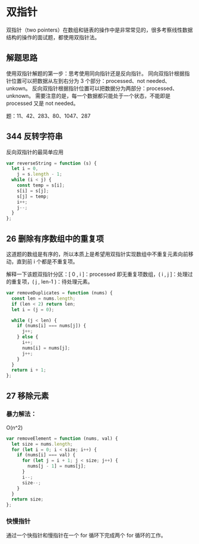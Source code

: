 # 双指针

双指针（two pointers）在数组和链表的操作中是非常常见的，很多考察线性数据结构的操作的面试题，都使用双指针法。

## 解题思路

使用双指针解题的第一步：思考使用同向指针还是反向指针。
同向双指针根据指针位置可以把数据从左到右分为 3 个部分：processed、not needed、unkown。
反向双指针根据指针位置可以把数据分为两部分：processed、unknown。
需要注意的是，每一个数据都只能处于一个状态，不能即是 processed 又是 not needed。

题：11、42、283、80、1047、287

## 344 反转字符串

反向双指针的最简单应用

```js
var reverseString = function (s) {
  let i = 0,
    j = s.length - 1;
  while (i < j) {
    const temp = s[i];
    s[i] = s[j];
    s[j] = temp;
    i++;
    j--;
  }
};
```

## 26 删除有序数组中的重复项

这道题的数组是有序的，所以本质上是希望用双指针实现数组中不重复元素向前移动，直到前 i 个都是不重复项。

解释一下该题双指针分区：[ 0 , i ]：processed 即无重复项数组，( i , j ]：处理过的重复项，( j , len-1 )：待处理元素。

```js
var removeDuplicates = function (nums) {
  const len = nums.length;
  if (len < 2) return len;
  let i = (j = 0);

  while (j < len) {
    if (nums[i] === nums[j]) {
      j++;
    } else {
      i++;
      nums[i] = nums[j];
      j++;
    }
  }
  return i + 1;
};
```

## 27 移除元素

### 暴力解法：

O(n^2)

```js
var removeElement = function (nums, val) {
  let size = nums.length;
  for (let i = 0; i < size; i++) {
    if (nums[i] === val) {
      for (let j = i + 1; j < size; j++) {
        nums[j - 1] = nums[j];
      }
      i--;
      size--;
    }
  }
  return size;
};
```

### 快慢指针

通过一个快指针和慢指针在一个 for 循环下完成两个 for 循环的工作。
